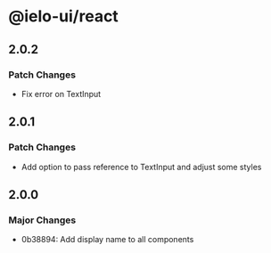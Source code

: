 # @ielo-ui/react

## 2.0.2

### Patch Changes

- Fix error on TextInput

## 2.0.1

### Patch Changes

- Add option to pass reference to TextInput and adjust some styles

## 2.0.0

### Major Changes

- 0b38894: Add display name to all components

